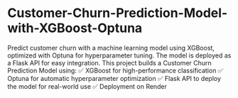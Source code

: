 # Customer-Churn-Prediction-Model-with-XGBoost-Optuna
 Predict customer churn with a machine learning model using XGBoost, optimized with Optuna for hyperparameter tuning. The model is deployed as a Flask API for easy integration.
 This project builds a Customer Churn Prediction Model using:
✅ XGBoost for high-performance classification
✅ Optuna for automatic hyperparameter optimization
✅ Flask API to deploy the model for real-world use
✅ Deployment on Render 
